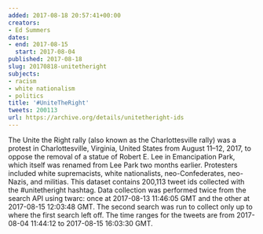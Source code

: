 ```yaml
---
added: 2017-08-18 20:57:41+00:00
creators:
- Ed Summers
dates:
- end: 2017-08-15
  start: 2017-08-04
published: 2017-08-18
slug: 20170818-unitetheright
subjects:
- racism
- white nationalism
- politics
title: '#UniteTheRight'
tweets: 200113
url: https://archive.org/details/unitetheright-ids
---
```


The Unite the Right rally (also known as the Charlottesville rally) was a protest in Charlottesville, Virginia, United States from August 11–12, 2017, to oppose the removal of a statue of Robert E. Lee in Emancipation Park, which itself was renamed from Lee Park two months earlier. Protesters included white supremacists, white nationalists, neo-Confederates, neo-Nazis, and militias. This dataset contains 200,113 tweet ids collected with the #unitetheright hashtag. Data collection was performed twice from the search API using twarc: once at 2017-08-13 11:46:05 GMT and the other at 2017-08-15 12:03:48 GMT. The second search was run to collect only up to where the first search left off. The time ranges for the tweets are from 2017-08-04 11:44:12 to 2017-08-15 16:03:30 GMT.
